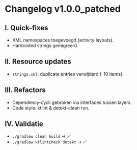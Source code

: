 # Changelog v1.0.0_patched

## I. Quick-fixes
- XML namespaces toegevoegd (activity layouts).
- Hardcoded strings gemigreerd.

## II. Resource updates
- `strings.xml`: duplicate entries verwijderd (-10 items).

## III. Refactors
- Dependency-cycli gebroken via interfaces tussen layers.
- Code style: ktlint & detekt-clean run.

## IV. Validatie
- `./gradlew clean build` → ✅
- `./gradlew ktlintCheck detekt` → ✅
